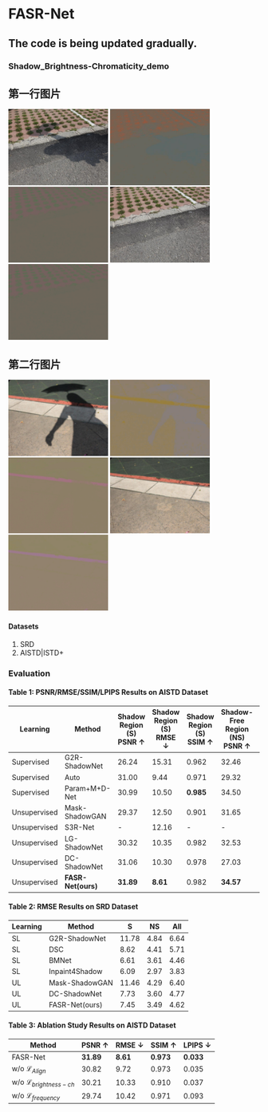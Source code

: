# FASR-Net 

## The code is being updated gradually.

### Shadow_Brightness-Chromaticity_demo

## 第一行图片
<img src="Shadow_Brightness-Chromaticity_demo/1.jpg" width="200" /> <img src="Shadow_Brightness-Chromaticity_demo/2.png" width="200" /> <img src="Shadow_Brightness-Chromaticity_demo/3.png" width="200" /> <img src="Shadow_Brightness-Chromaticity_demo/4.jpg" width="200" /> <img src="Shadow_Brightness-Chromaticity_demo/5.png" width="200" />

## 第二行图片
<img src="Shadow_Brightness-Chromaticity_demo/11.jpg" width="200" /> <img src="Shadow_Brightness-Chromaticity_demo/12.png" width="200" /> <img src="Shadow_Brightness-Chromaticity_demo/13.png" width="200" /> <img src="Shadow_Brightness-Chromaticity_demo/14.jpg" width="200" /> <img src="Shadow_Brightness-Chromaticity_demo/15.jpg" width="200" />
#### Datasets

1. SRD 
2. AISTD|ISTD+ 

### Evaluation

#### Table 1: PSNR/RMSE/SSIM/LPIPS Results on AISTD Dataset
| Learning | Method | Shadow Region (S) PSNR $\uparrow$ | Shadow Region (S) RMSE $\downarrow$ | Shadow Region (S) SSIM $\uparrow$ | Shadow-Free Region (NS) PSNR $\uparrow$ | Shadow-Free Region (NS) RMSE $\downarrow$ | Shadow-Free Region (NS) SSIM $\uparrow$ | All Image PSNR $\uparrow$ | All Image RMSE $\downarrow$ | All Image SSIM $\uparrow$ | All Image LPIPS $\downarrow$ |
| --- | --- | --- | --- | --- | --- | --- | --- | --- | --- | --- | --- |
| Supervised | G2R-ShadowNet | 26.24 | 15.31 | 0.962 | 32.46 | 3.43 | 0.946 | 22.58 | 5.30 | 0.876 | 0.140 |
| Supervised | Auto | 31.00 | 9.44 | 0.971 | 29.32 | 4.37 | 0.841 | 24.14 | 5.17 | 0.768 | 0.174 |
| Supervised | Param+M+D-Net | 30.99 | 10.50 | **0.985** | 34.50 | 3.74 | 0.976 | 26.58 | 4.81 | **0.942** | 0.062 |
| Unsupervised | Mask-ShadowGAN | 29.37 | 12.50 | 0.901 | 31.65 | 4.00 | 0.943 | 24.57 | 5.30 | 0.915 | 0.095 |
| Unsupervised | S3R-Net | - | 12.16 | - | - | 6.38 | - | - | 7.12 | - | - |
| Unsupervised | LG-ShadowNet | 30.32 | 10.35 | 0.982 | 32.53 | 4.03 | 0.973 | 25.53 | 5.03 | 0.928 | 0.103 |
| Unsupervised | DC-ShadowNet | 31.06 | 10.30 | 0.978 | 27.03 | 3.50 | 0.971 | 25.03 | 4.60 | 0.921 | 0.170 |
| Unsupervised | **FASR-Net(ours)** | **31.89** | **8.61** | 0.982 | **34.57** | **2.84** | **0.978** | **27.58** | **3.75** | 0.934 | **0.055** | 
#### Table 2: RMSE Results on SRD Dataset
| Learning | Method | S | NS | All |
| --- | --- | --- | --- | --- |
| SL | G2R-ShadowNet | 11.78 | 4.84 | 6.64 |
| SL | DSC | 8.62 | 4.41 | 5.71 |
| SL | BMNet | 6.61 | 3.61 | 4.46 |
| SL | Inpaint4Shadow | 6.09 | 2.97 | 3.83 |
| UL | Mask-ShadowGAN | 11.46 | 4.29 | 6.40 |
| UL | DC-ShadowNet | 7.73 | 3.60 | 4.77 |
| UL | FASR-Net(ours) | 7.45 | 3.49 | 4.62 |

#### Table 3: Ablation Study Results on AISTD Dataset
| Method | PSNR $\uparrow$ | RMSE $\downarrow$ | SSIM $\uparrow$ | LPIPS $\downarrow$ |
| --- | --- | --- | --- | --- |
| FASR-Net | **31.89** | **8.61** | **0.973** | **0.033** |
| w/o $\mathcal{L}_{Align}$ | 30.82 | 9.72 | 0.973 | 0.035 |
| w/o $\mathcal{L}_{brightness-ch}$ | 30.21 | 10.33 | 0.910 | 0.037 |
| w/o $\mathcal{L}_{frequency}$ | 29.74 | 10.42 | 0.971 | 0.093 |
